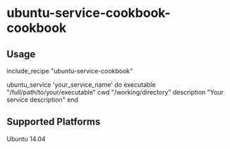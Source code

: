 # ubuntu-service-cookbook-cookbook


## Usage

include_recipe "ubuntu-service-cookbook"

ubuntu_service 'your_service_name' do
  executable "/full/path/to/your/executable"
  cwd "/working/directory"
  description "Your service description"
end


## Supported Platforms

Ubuntu 14.04
